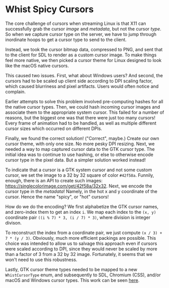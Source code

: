 # Whist Spicy Cursors

The core challenge of cursors when streaming Linux is that X11 can successfully grab the cursor _image_ and _metadata_, but not the cursor _type_. So when we capture cursor type on the server, we have to jump through inordinate hoops to get a cursor type to send to the client.

Instead, we took the cursor bitmap data, compressed to PNG, and sent that to the client for SDL to render as a custom cursor image. To make things feel more native, we then picked a cursor theme for Linux designed to look like the macOS native cursors.

This caused two issues. First, what about Windows users? And second, the cursors had to be scaled up client side according to DPI scaling factor, which caused blurriness and pixel artifacts. Users would often notice and complain.

Earlier attempts to solve this problem involved pre-computing hashes for all the native cursor types. Then, we could hash incoming cursor images and associate them to the appropriate system cursor. This failed for a number of reasons, but the biggest one was that there were just too many cursors! Every frame of animation had to be handled, as well as multiple different cursor sizes which occurred on different DPIs.

Finally, we found the correct solution! ("Correct", maybe.) Create our own cursor theme, with only one size. No more pesky DPI resizing. Next, we needed a way to map captured cursor data to the GTK cursor type. The initial idea was to continue to use hashing, or else to otherwise encode cursor type in the pixel data. But a simpler solution worked instead!

To indicate that a cursor is a GTK system cursor and not some custom cursor, we set the image to a 32 by 32 square of color `#42f58a`. Funnily, enough, there is an API to create such images: https://singlecolorimage.com/get/42f58a/32x32. Next, we encode the cursor type in the _metadata_! Namely, in the hot x and y coordinate of the cursor. Hence the name "spicy", or "hot" cursors!

How do we do the encoding? We first alphabetize the GTK cursor names, and zero-index them to get an index `i`. We map each index to the `(x, y)` coordinate pair `((i % 7) * 3, (i / 7) * 3)`, where division is integer divison.

To reconstruct the index from a coordinate pair, we just compute `(x / 3) + 7 * (y / 3)`. Obviously, much more efficient packings are possible. This choice was intended to allow us to salvage this approach even if cursors were scaled according to DPI, since they would never be scaled by more than a factor of 3 from a 32 by 32 image. Fortunately, it seems that we won't need to use this robustness.

Lastly, GTK cursor theme types needed to be mapped to a new `WhistCursorType` enum, and subsequently to SDL, Chromium (CSS), and/or macOS and Windows cursor types. This work can be seen [here](https://docs.google.com/spreadsheets/d/1rfaAAePjQrz_19CTkpN4zmnNJ_FOSrjOfWbyGLgE4zE/edit?usp=sharing).
